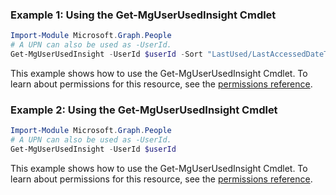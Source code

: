 ### Example 1: Using the Get-MgUserUsedInsight Cmdlet
```powershell
Import-Module Microsoft.Graph.People
# A UPN can also be used as -UserId.
Get-MgUserUsedInsight -UserId $userId -Sort "LastUsed/LastAccessedDateTime desc" 
```
This example shows how to use the Get-MgUserUsedInsight Cmdlet.
To learn about permissions for this resource, see the [permissions reference](/graph/permissions-reference).
### Example 2: Using the Get-MgUserUsedInsight Cmdlet
```powershell
Import-Module Microsoft.Graph.People
# A UPN can also be used as -UserId.
Get-MgUserUsedInsight -UserId $userId
```
This example shows how to use the Get-MgUserUsedInsight Cmdlet.
To learn about permissions for this resource, see the [permissions reference](/graph/permissions-reference).
